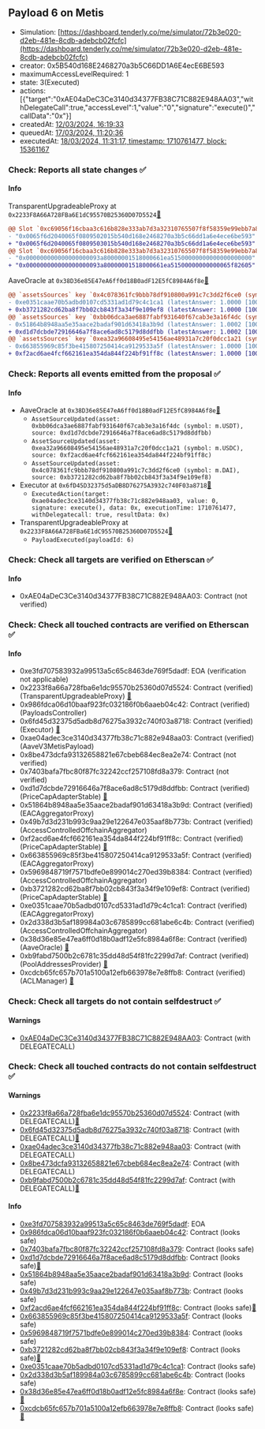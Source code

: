 ## Payload 6 on Metis

- Simulation: [https://dashboard.tenderly.co/me/simulator/72b3e020-d2eb-481e-8cdb-adebcb02fcfc](https://dashboard.tenderly.co/me/simulator/72b3e020-d2eb-481e-8cdb-adebcb02fcfc)
- creator: 0x5B540d168E2468270a3b5C66DD1A6E4ecE6BE593
- maximumAccessLevelRequired: 1
- state: 3(Executed)
- actions: [{"target":"0xAE04aDeC3Ce3140d34377FB38C71C882E948AA03","withDelegateCall":true,"accessLevel":1,"value":"0","signature":"execute()","callData":"0x"}]
- createdAt: [12/03/2024, 16:19:33](https://explorer.metis.io/tx/0xf5a9dc6f59726ba0ccfcbaad974ba69e33d6e7471cff83e84ea2863ed9d94698)
- queuedAt: [17/03/2024, 11:20:36](https://explorer.metis.io/tx/0xed430aaab8caff7b22a82573cf854eebbdf37d777cc7cbfd67605ee898c0171a)
- executedAt: [18/03/2024, 11:31:17, timestamp: 1710761477, block: 15361167](https://explorer.metis.io/tx/0xb3029dc2a468d4ca2c99d852c8b0c5f56c85599ac1df1ccade482a33c1550047)

### Check: Reports all state changes :white_check_mark:

#### Info


TransparentUpgradeableProxy at `0x2233F8A66A728FBa6E1dC95570B25360D07D5524`[:ghost:](https://github.com/bgd-labs/aave-address-book "GovernanceV3Metis.PAYLOADS_CONTROLLER")
```diff
@@ Slot `0xc69056f16cbaa3c616b828e333ab7d3a32310765507f8f58359e99ebb7a885f3` @@
- "0x0065f6d2040065f0809502015b540d168e2468270a3b5c66dd1a6e4ece6be593"
+ "0x0065f6d2040065f0809503015b540d168e2468270a3b5c66dd1a6e4ece6be593"
@@ Slot `0xc69056f16cbaa3c616b828e333ab7d3a32310765507f8f58359e99ebb7a885f4` @@
- "0x000000000000000000093a80000001518000661ea51500000000000000000000"
+ "0x000000000000000000093a80000001518000661ea51500000000000065f82605"
```

AaveOracle at `0x38D36e85E47eA6ff0d18B0adF12E5fC8984A6f8e`[:ghost:](https://github.com/bgd-labs/aave-address-book "AaveV3Metis.ORACLE")
```diff
@@ `assetsSources` key `0x4c078361fc9bbb78df910800a991c7c3dd2f6ce0 (symbol: m.DAI)` @@
- 0xe0351caae70b5adbd0107cd5331ad1d79c4c1ca1 (latestAnswer: 1.0000 [100003771, 8 decimals], description: DAI / USD)
+ 0xb3721282cd62ba8f7bb02cb843f3a34f9e109ef8 (latestAnswer: 1.0000 [100003771, 8 decimals], description: Capped mDAI/USD)
@@ `assetsSources` key `0xbb06dca3ae6887fabf931640f67cab3e3a16f4dc (symbol: m.USDT)` @@
- 0x51864b8948aa5e35aace2badaf901d63418a3b9d (latestAnswer: 1.0002 [100020832, 8 decimals], description: USDT / USD)
+ 0xd1d7dcbde72916646a7f8ace6ad8c5179d8ddfbb (latestAnswer: 1.0002 [100020832, 8 decimals], description: Capped mUSDT/USD)
@@ `assetsSources` key `0xea32a96608495e54156ae48931a7c20f0dcc1a21 (symbol: m.USDC)` @@
- 0x663855969c85f3be415807250414ca9129533a5f (latestAnswer: 1.0000 [100002561, 8 decimals], description: USDC / USD)
+ 0xf2acd6ae4fcf662161ea354da844f224bf91ff8c (latestAnswer: 1.0000 [100002561, 8 decimals], description: Capped mUSDC/USD)
```


### Check: Reports all events emitted from the proposal :white_check_mark:

#### Info

- AaveOracle at `0x38D36e85E47eA6ff0d18B0adF12E5fC8984A6f8e`[:ghost:](https://github.com/bgd-labs/aave-address-book "AaveV3Metis.ORACLE")
  - `AssetSourceUpdated(asset: 0xbb06dca3ae6887fabf931640f67cab3e3a16f4dc (symbol: m.USDT), source: 0xd1d7dcbde72916646a7f8ace6ad8c5179d8ddfbb)`
  - `AssetSourceUpdated(asset: 0xea32a96608495e54156ae48931a7c20f0dcc1a21 (symbol: m.USDC), source: 0xf2acd6ae4fcf662161ea354da844f224bf91ff8c)`
  - `AssetSourceUpdated(asset: 0x4c078361fc9bbb78df910800a991c7c3dd2f6ce0 (symbol: m.DAI), source: 0xb3721282cd62ba8f7bb02cb843f3a34f9e109ef8)`
- Executor at `0x6fD45D32375d5aDB8D76275A3932c740F03a8718`[:ghost:](https://github.com/bgd-labs/aave-address-book "AaveV3Metis.ACL_ADMIN, GovernanceV3Metis.EXECUTOR_LVL_1")
  - `ExecutedAction(target: 0xae04adec3ce3140d34377fb38c71c882e948aa03, value: 0, signature: execute(), data: 0x, executionTime: 1710761477, withDelegatecall: true, resultData: 0x)`
- TransparentUpgradeableProxy at `0x2233F8A66A728FBa6E1dC95570B25360D07D5524`[:ghost:](https://github.com/bgd-labs/aave-address-book "GovernanceV3Metis.PAYLOADS_CONTROLLER")
  - `PayloadExecuted(payloadId: 6)`

### Check: Check all targets are verified on Etherscan :white_check_mark:

#### Info

- 0xAE04aDeC3Ce3140d34377FB38C71C882E948AA03: Contract (not verified) 

### Check: Check all touched contracts are verified on Etherscan :white_check_mark:

#### Info

- 0xe3fd707583932a99513a5c65c8463de769f5dadf: EOA (verification not applicable)
- 0x2233f8a66a728fba6e1dc95570b25360d07d5524: Contract (verified) (TransparentUpgradeableProxy) [:ghost:](https://github.com/bgd-labs/aave-address-book "GovernanceV3Metis.PAYLOADS_CONTROLLER")
- 0x986fdca06d10baaf923fc032186f0b6aaeb04c42: Contract (verified) (PayloadsController) 
- 0x6fd45d32375d5adb8d76275a3932c740f03a8718: Contract (verified) (Executor) [:ghost:](https://github.com/bgd-labs/aave-address-book "AaveV3Metis.ACL_ADMIN, GovernanceV3Metis.EXECUTOR_LVL_1")
- 0xae04adec3ce3140d34377fb38c71c882e948aa03: Contract (verified) (AaveV3MetisPayload) 
- 0x8be473dcfa93132658821e67cbeb684ec8ea2e74: Contract (not verified) 
- 0x7403bafa7fbc80f87fc32242ccf257108fd8a379: Contract (not verified) 
- 0xd1d7dcbde72916646a7f8ace6ad8c5179d8ddfbb: Contract (verified) (PriceCapAdapterStable) [:ghost:](https://github.com/bgd-labs/aave-address-book "AaveV3Metis.ASSETS.mUSDT.ORACLE")
- 0x51864b8948aa5e35aace2badaf901d63418a3b9d: Contract (verified) (EACAggregatorProxy) 
- 0x49b7d3d231b993c9aa29e122647e035aaf8b773b: Contract (verified) (AccessControlledOffchainAggregator) 
- 0xf2acd6ae4fcf662161ea354da844f224bf91ff8c: Contract (verified) (PriceCapAdapterStable) [:ghost:](https://github.com/bgd-labs/aave-address-book "AaveV3Metis.ASSETS.mUSDC.ORACLE")
- 0x663855969c85f3be415807250414ca9129533a5f: Contract (verified) (EACAggregatorProxy) 
- 0x5969848719f7571bdfe0e899014c270ed39b8384: Contract (verified) (AccessControlledOffchainAggregator) 
- 0xb3721282cd62ba8f7bb02cb843f3a34f9e109ef8: Contract (verified) (PriceCapAdapterStable) [:ghost:](https://github.com/bgd-labs/aave-address-book "AaveV3Metis.ASSETS.mDAI.ORACLE")
- 0xe0351caae70b5adbd0107cd5331ad1d79c4c1ca1: Contract (verified) (EACAggregatorProxy) 
- 0x2d338d3b5af189984a03c6785899cc681abe6c4b: Contract (verified) (AccessControlledOffchainAggregator) 
- 0x38d36e85e47ea6ff0d18b0adf12e5fc8984a6f8e: Contract (verified) (AaveOracle) [:ghost:](https://github.com/bgd-labs/aave-address-book "AaveV3Metis.ORACLE")
- 0xb9fabd7500b2c6781c35dd48d54f81fc2299d7af: Contract (verified) (PoolAddressesProvider) [:ghost:](https://github.com/bgd-labs/aave-address-book "AaveV3Metis.POOL_ADDRESSES_PROVIDER")
- 0xcdcb65fc657b701a5100a12efb663978e7e8ffb8: Contract (verified) (ACLManager) [:ghost:](https://github.com/bgd-labs/aave-address-book "AaveV3Metis.ACL_MANAGER")

### Check: Check all targets do not contain selfdestruct :white_check_mark:

#### Warnings

- [0xAE04aDeC3Ce3140d34377FB38C71C882E948AA03](https://explorer.metis.io/address/0xAE04aDeC3Ce3140d34377FB38C71C882E948AA03): Contract (with DELEGATECALL)

### Check: Check all touched contracts do not contain selfdestruct :white_check_mark:

#### Warnings

- [0x2233f8a66a728fba6e1dc95570b25360d07d5524](https://explorer.metis.io/address/0x2233f8a66a728fba6e1dc95570b25360d07d5524): Contract (with DELEGATECALL)[:ghost:](https://github.com/bgd-labs/aave-address-book "GovernanceV3Metis.PAYLOADS_CONTROLLER")
- [0x6fd45d32375d5adb8d76275a3932c740f03a8718](https://explorer.metis.io/address/0x6fd45d32375d5adb8d76275a3932c740f03a8718): Contract (with DELEGATECALL)[:ghost:](https://github.com/bgd-labs/aave-address-book "AaveV3Metis.ACL_ADMIN, GovernanceV3Metis.EXECUTOR_LVL_1")
- [0xae04adec3ce3140d34377fb38c71c882e948aa03](https://explorer.metis.io/address/0xae04adec3ce3140d34377fb38c71c882e948aa03): Contract (with DELEGATECALL)
- [0x8be473dcfa93132658821e67cbeb684ec8ea2e74](https://explorer.metis.io/address/0x8be473dcfa93132658821e67cbeb684ec8ea2e74): Contract (with DELEGATECALL)
- [0xb9fabd7500b2c6781c35dd48d54f81fc2299d7af](https://explorer.metis.io/address/0xb9fabd7500b2c6781c35dd48d54f81fc2299d7af): Contract (with DELEGATECALL)[:ghost:](https://github.com/bgd-labs/aave-address-book "AaveV3Metis.POOL_ADDRESSES_PROVIDER")

#### Info

- [0xe3fd707583932a99513a5c65c8463de769f5dadf](https://explorer.metis.io/address/0xe3fd707583932a99513a5c65c8463de769f5dadf): EOA
- [0x986fdca06d10baaf923fc032186f0b6aaeb04c42](https://explorer.metis.io/address/0x986fdca06d10baaf923fc032186f0b6aaeb04c42): Contract (looks safe)
- [0x7403bafa7fbc80f87fc32242ccf257108fd8a379](https://explorer.metis.io/address/0x7403bafa7fbc80f87fc32242ccf257108fd8a379): Contract (looks safe)
- [0xd1d7dcbde72916646a7f8ace6ad8c5179d8ddfbb](https://explorer.metis.io/address/0xd1d7dcbde72916646a7f8ace6ad8c5179d8ddfbb): Contract (looks safe)[:ghost:](https://github.com/bgd-labs/aave-address-book "AaveV3Metis.ASSETS.mUSDT.ORACLE")
- [0x51864b8948aa5e35aace2badaf901d63418a3b9d](https://explorer.metis.io/address/0x51864b8948aa5e35aace2badaf901d63418a3b9d): Contract (looks safe)
- [0x49b7d3d231b993c9aa29e122647e035aaf8b773b](https://explorer.metis.io/address/0x49b7d3d231b993c9aa29e122647e035aaf8b773b): Contract (looks safe)
- [0xf2acd6ae4fcf662161ea354da844f224bf91ff8c](https://explorer.metis.io/address/0xf2acd6ae4fcf662161ea354da844f224bf91ff8c): Contract (looks safe)[:ghost:](https://github.com/bgd-labs/aave-address-book "AaveV3Metis.ASSETS.mUSDC.ORACLE")
- [0x663855969c85f3be415807250414ca9129533a5f](https://explorer.metis.io/address/0x663855969c85f3be415807250414ca9129533a5f): Contract (looks safe)
- [0x5969848719f7571bdfe0e899014c270ed39b8384](https://explorer.metis.io/address/0x5969848719f7571bdfe0e899014c270ed39b8384): Contract (looks safe)
- [0xb3721282cd62ba8f7bb02cb843f3a34f9e109ef8](https://explorer.metis.io/address/0xb3721282cd62ba8f7bb02cb843f3a34f9e109ef8): Contract (looks safe)[:ghost:](https://github.com/bgd-labs/aave-address-book "AaveV3Metis.ASSETS.mDAI.ORACLE")
- [0xe0351caae70b5adbd0107cd5331ad1d79c4c1ca1](https://explorer.metis.io/address/0xe0351caae70b5adbd0107cd5331ad1d79c4c1ca1): Contract (looks safe)
- [0x2d338d3b5af189984a03c6785899cc681abe6c4b](https://explorer.metis.io/address/0x2d338d3b5af189984a03c6785899cc681abe6c4b): Contract (looks safe)
- [0x38d36e85e47ea6ff0d18b0adf12e5fc8984a6f8e](https://explorer.metis.io/address/0x38d36e85e47ea6ff0d18b0adf12e5fc8984a6f8e): Contract (looks safe)[:ghost:](https://github.com/bgd-labs/aave-address-book "AaveV3Metis.ORACLE")
- [0xcdcb65fc657b701a5100a12efb663978e7e8ffb8](https://explorer.metis.io/address/0xcdcb65fc657b701a5100a12efb663978e7e8ffb8): Contract (looks safe)[:ghost:](https://github.com/bgd-labs/aave-address-book "AaveV3Metis.ACL_MANAGER")

